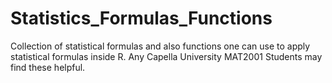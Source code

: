 # Statistics_Formulas_Functions
Collection of statistical formulas and also functions one can use to apply statistical formulas inside R. Any Capella University MAT2001 Students may find these helpful.
